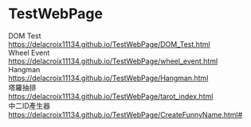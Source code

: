 # TestWebPage
DOM Test<br>
https://delacroix11134.github.io/TestWebPage/DOM_Test.html<br>
Wheel Event<br>
https://delacroix11134.github.io/TestWebPage/wheel_event.html<br>
Hangman<br>
https://delacroix11134.github.io/TestWebPage/Hangman.html<br>
塔羅抽排<br>
https://delacroix11134.github.io/TestWebPage/tarot_index.html<br>
中二ID產生器<br>
https://delacroix11134.github.io/TestWebPage/CreateFunnyName.html#<br>
